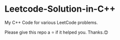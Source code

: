 # Leetcode-Solution-in-C++
My C++ Code for various LeetCode problems.

Please give this repo a ⭐ if it helped you. 
Thanks.😊
